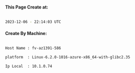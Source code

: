 
   
#### This Page Create at:

```bash

2023-12-06 - 22:14:03 UTC

```

#### Create By Machine:

```bash

Host Name : fv-az1391-586

platform  : Linux-6.2.0-1016-azure-x86_64-with-glibc2.35

Ip Local  : 10.1.0.74

```

